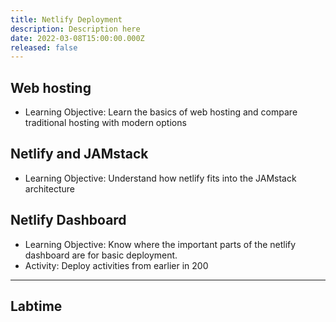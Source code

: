 ```yaml
---
title: Netlify Deployment
description: Description here
date: 2022-03-08T15:00:00.000Z
released: false
---
```


## Web hosting

- Learning Objective: Learn the basics of web hosting and compare traditional hosting with modern options

## Netlify and JAMstack

- Learning Objective: Understand how netlify fits into the JAMstack architecture

## Netlify Dashboard

- Learning Objective: Know where the important parts of the netlify dashboard are for basic deployment.
- Activity: Deploy activities from earlier in 200

---

## Labtime
